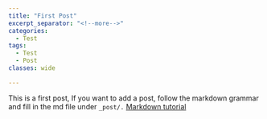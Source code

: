 ```yaml
---
title: "First Post"
excerpt_separator: "<!--more-->"
categories:
  - Test
tags:
  - Test
  - Post
classes: wide

---
```


This is a first post, If you want to add a post, follow the markdown grammar and fill in the md file under `_post/.`
[Markdown tutorial](https://heropy.blog/2017/09/30/markdown/)
